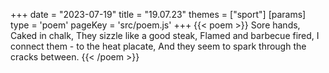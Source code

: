 +++
date = "2023-07-19"
title = "19.07.23"
themes = ["sport"]
[params]
  type = 'poem'
  pageKey = 'src/poem.js'
+++
{{< poem >}}
Sore hands,
Caked in chalk,
They sizzle like a good steak,
Flamed and barbecue fired,
I connect them - to the heat placate,
And they seem to spark through the cracks between.
{{< /poem >}}